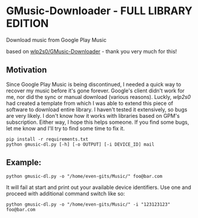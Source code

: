 # GMusic-Downloader - FULL LIBRARY EDITION
Download music from Google Play Music

based on [wlp2s0/GMusic-Downloader](https://github.com/wlp2s0/GMusic-Downloader) - thank you very much for this!

## Motivation

Since Google Play Music is being discontinued, I needed a quick way to recover my music before it's gone forever.
Google's client didn't work for me, nor did the sync or manual download (various reasons).
Luckly, *wlp2s0* had created a template from which I was able to extend this piece of software to download entire library.
I haven't tested it extensively, so bugs are very likely. I don't know how it works with libraries based on GPM's subscription.
Either way, I hope this helps someone. If you find some bugs, let me know and I'll try to find some time to fix it.

```
pip install -r requirements.txt
python gmusic-dl.py [-h] [-o OUTPUT] [-i DEVICE_ID] mail
```
## Example:

```
python gmusic-dl.py -o "/home/even-gits/Music/" foo@bar.com
```

It will fail at start and print out your available device identifiers. Use one and proceed with additional command switch like so:

```
python gmusic-dl.py -o "/home/even-gits/Music/" -i "123123123" foo@bar.com
```
